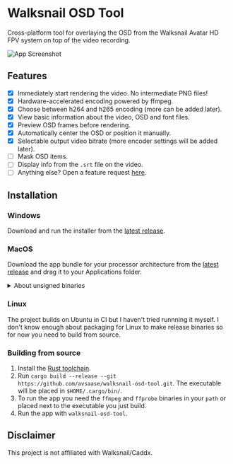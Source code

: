 # Walksnail OSD Tool
Cross-platform tool for overlaying the OSD from the Walksnail Avatar HD FPV system on top of the video recording.

![App Screenshot](https://user-images.githubusercontent.com/880421/222804317-2f5b8ef4-970d-4ae5-b249-c0d7d267b06d.png)

## Features
- [x] Immediately start rendering the video. No intermediate PNG files!
- [x] Hardware-accelerated encoding powered by ffmpeg.
- [x] Choose between h264 and h265 encoding (more can be added later).
- [x] View basic information about the video, OSD and font files.
- [x] Preview OSD frames before rendering.
- [x] Automatically center the OSD or position it manually.
- [x] Selectable output video bitrate (more encoder settings will be added later).
- [ ] Mask OSD items.
- [ ] Display info from the `.srt` file on the video.
- [ ] Anything else? Open a feature request [here](https://github.com/avsaase/walksnail-osd-tool/issues/new?assignees=&labels=enhancement&template=feature_request.yaml).

## Installation

### Windows
Download and run the installer from the [latest release](https://github.com/avsaase/walksnail-osd-tool/releases).

### MacOS
Download the app bundle for your processor architecture from the [latest release](https://github.com/avsaase/walksnail-osd-tool/releases) and drag it to your Applications folder.

<details>
<summary>About unsigned binaries</summary>
    
The MacOS binaries provided by this project are not signed so you have to jump through some hoops to run them.

#### Intel processors
When you open the app for the first time you will get a warning that it cannot be opened because the developer cannot be verified. Click "Cancel", go to System Settings -> Privacy & Security -> Click "Open Anyway". 

#### ARM processors (M1, etc.)
You need to sign the app yourself by running
```
codesign --force --deep -s - /Applications/Walksnail\ OSD\ Tool.app
```
When you try to open the app you may get a similar error as described above for Intel Macs. The same steps should fix it.

If you think all this very annoying you can donate some money [here](https://www.buymeacoffee.com/avsaase) so I can pay Apple for a developer account.
</details>

### Linux
The project builds on Ubuntu in CI but I haven't tried runnning it myself. I don't know enough about packaging for Linux to make release binaries so for now you need to build from source.

### Building from source
1. Install the [Rust toolchain](https://www.rust-lang.org/tools/install).
2. Run `cargo build --release --git https://github.com/avsaase/walksnail-osd-tool.git`. The executable will be placed in `$HOME/.cargo/bin/`.
3. To run the app you need the `ffmpeg` and `ffprobe` binaries in your `path` or placed next to the executable you just build.
4. Run the app with `walksnail-osd-tool`.

## Disclaimer
This project is not affiliated with Walksnail/Caddx.
